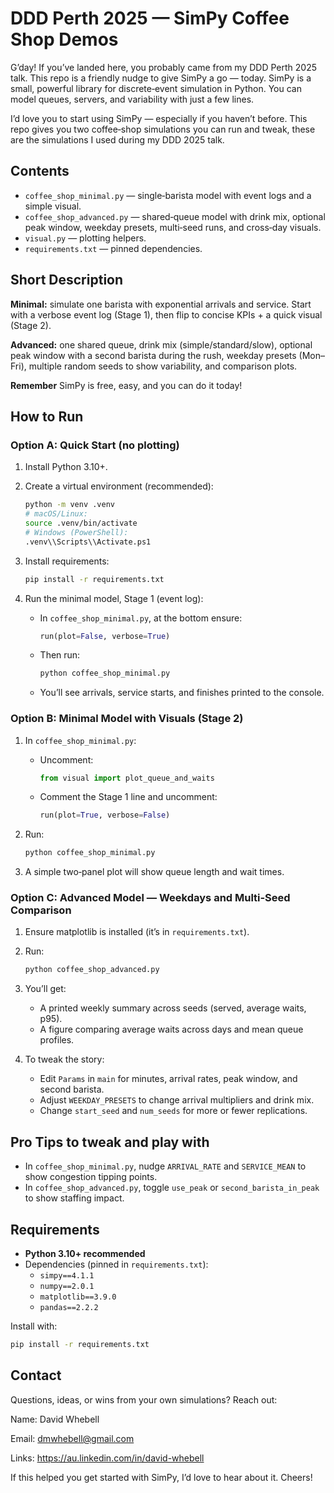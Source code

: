# DDD Perth 2025 — SimPy Coffee Shop Demos

G’day! If you’ve landed here, you probably came from my DDD Perth 2025 talk. This repo is a friendly nudge to give SimPy a go — today. SimPy is a small, powerful library for discrete‑event simulation in Python. You can model queues, servers, and variability with just a few lines.

I’d love you to start using SimPy — especially if you haven’t before. This repo gives you two coffee‑shop simulations you can run and tweak, these are the simulations I used during my DDD 2025 talk.

## Contents

- `coffee_shop_minimal.py` — single‑barista model with event logs and a simple visual.
- `coffee_shop_advanced.py` — shared‑queue model with drink mix, optional peak window, weekday presets, multi‑seed runs, and cross‑day visuals.
- `visual.py` — plotting helpers.
- `requirements.txt` — pinned dependencies.

## Short Description

**Minimal:** simulate one barista with exponential arrivals and service. Start with a verbose event log (Stage 1), then flip to concise KPIs + a quick visual (Stage 2).

**Advanced:** one shared queue, drink mix (simple/standard/slow), optional peak window with a second barista during the rush, weekday presets (Mon–Fri), multiple random seeds to show variability, and comparison plots.

**Remember** SimPy is free, easy, and you can do it today!

## How to Run

### Option A: Quick Start (no plotting)

1. Install Python 3.10+.
2. Create a virtual environment (recommended):

    ```bash
    python -m venv .venv
    # macOS/Linux:
    source .venv/bin/activate
    # Windows (PowerShell):
    .venv\\Scripts\\Activate.ps1
    ```

3. Install requirements:

    ```bash
    pip install -r requirements.txt
    ```

4. Run the minimal model, Stage 1 (event log):

    - In `coffee_shop_minimal.py`, at the bottom ensure:
      ```python
      run(plot=False, verbose=True)
      ```
    - Then run:
      ```bash
      python coffee_shop_minimal.py
      ```

    - You’ll see arrivals, service starts, and finishes printed to the console.

### Option B: Minimal Model with Visuals (Stage 2)

1. In `coffee_shop_minimal.py`:
    - Uncomment:
      ```python
      from visual import plot_queue_and_waits
      ```
    - Comment the Stage 1 line and uncomment:
      ```python
      run(plot=True, verbose=False)
      ```

2. Run:
    ```bash
    python coffee_shop_minimal.py
    ```

3. A simple two‑panel plot will show queue length and wait times.

### Option C: Advanced Model — Weekdays and Multi‑Seed Comparison

1. Ensure matplotlib is installed (it’s in `requirements.txt`).

2. Run:
    ```bash
    python coffee_shop_advanced.py
    ```

3. You’ll get:
    - A printed weekly summary across seeds (served, average waits, p95).
    - A figure comparing average waits across days and mean queue profiles.

4. To tweak the story:
    - Edit `Params` in `main` for minutes, arrival rates, peak window, and second barista.
    - Adjust `WEEKDAY_PRESETS` to change arrival multipliers and drink mix.
    - Change `start_seed` and `num_seeds` for more or fewer replications.

## Pro Tips to tweak and play with

- In `coffee_shop_minimal.py`, nudge `ARRIVAL_RATE` and `SERVICE_MEAN` to show congestion tipping points.
- In `coffee_shop_advanced.py`, toggle `use_peak` or `second_barista_in_peak` to show staffing impact.

## Requirements

- **Python 3.10+ recommended**
- Dependencies (pinned in `requirements.txt`):
    - `simpy==4.1.1`
    - `numpy==2.0.1`
    - `matplotlib==3.9.0`
    - `pandas==2.2.2`

Install with:

```bash
pip install -r requirements.txt
```

## Contact

Questions, ideas, or wins from your own simulations? Reach out:

Name: David Whebell

Email: dmwhebell@gmail.com

Links: https://au.linkedin.com/in/david-whebell


If this helped you get started with SimPy, I’d love to hear about it. Cheers!

